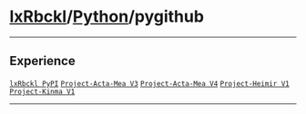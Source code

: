 # [lxRbckl](https://github.com/lxRbckl/lxRbckl/tree/main/README.md)/[Python](https://github.com/lxRbckl/lxRbckl/tree/main/Python)/pygithub

---

## Experience
[`lxRbckl PyPI`](https://github.com/lxRbckl/lxRbckl/blob/PyPI/README.md) [`Project-Acta-Mea V3`](https://github.com/lxRbckl/Project-Acta-Mea/blob/V3/README.md) [`Project-Acta-Mea V4`](https://github.com/lxRbckl/Project-Acta-Mea/blob/V4/README.md) [`Project-Heimir V1`](https://github.com/lxRbckl/Project-Heimir/blob/V1/README.md) [`Project-Kinma V1`](https://github.com/lxRbckl/Project-Kinma/blob/V1/README.md)

---
